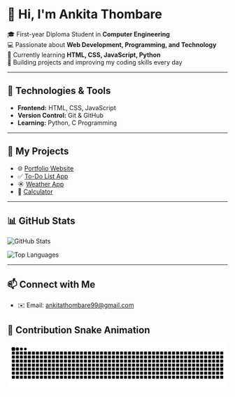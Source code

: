 

# 👋 Hi, I'm Ankita Thombare  

🎓 First-year Diploma Student in **Computer Engineering**  
💻 Passionate about **Web Development, Programming, and Technology**  
🌱 Currently learning **HTML, CSS, JavaScript, Python**  
🚀 Building projects and improving my coding skills every day  

---

## 🔧 Technologies & Tools
- **Frontend:** HTML, CSS, JavaScript  
- **Version Control:** Git & GitHub  
- **Learning:** Python, C Programming  

---

## 📂 My Projects
- 🌐 [Portfolio Website](https://github.com/ankitathombare99-byte/Portfolio)  
- ✅ [To-Do List App](https://github.com/ankitathombare99-byte/todo-list)  
- ☀️ [Weather App](https://github.com/ankitathombare99-byte/weather-app)  
- 🧮 [Calculator](https://github.com/ankitathombare99-byte/calculator)  

---

## 📊 GitHub Stats
![GitHub Stats](https://github-readme-stats.vercel.app/api?username=ankitathombare99-byte&show_icons=true&theme=tokyonight)  

![Top Languages](https://github-readme-stats.vercel.app/api/top-langs/?username=ankitathombare99-byte&layout=compact&theme=tokyonight)  

---

## 📫 Connect with Me
- ✉️ Email: ankitathombare99@gmail.com  

## 🐍 Contribution Snake Animation

![Snake animation](https://raw.githubusercontent.com/ankitathombare99-byte/ankitathombare99-byte/output/github-contribution-grid-snake.svg)

